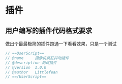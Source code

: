 # 插件

## 用户编写的插件代码格式要求

做出个最最极简的插件跑通一下看看效果，只是一个测试

```javascript
// ==UserScript==
// @name     摄像机疯狂抖动插件
// @description 测试插件
// @version  1.0.0
// @author   Littlefean
// ==/UserScript==
```

